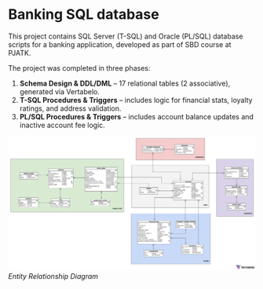 # Banking SQL database

This project contains SQL Server (T-SQL) and Oracle (PL/SQL) database scripts for a banking application, developed as part of SBD course at PJATK.

The project was completed in three phases:
1. **Schema Design & DDL/DML** – 17 relational tables (2 associative), generated via Vertabelo.
2. **T-SQL Procedures & Triggers** – includes logic for financial stats, loyalty ratings, and address validation.
3. **PL/SQL Procedures & Triggers** – includes account balance updates and inactive account fee logic.

![alt text](assets/ERD.png?raw=true)
*Entity Relationship Diagram*

